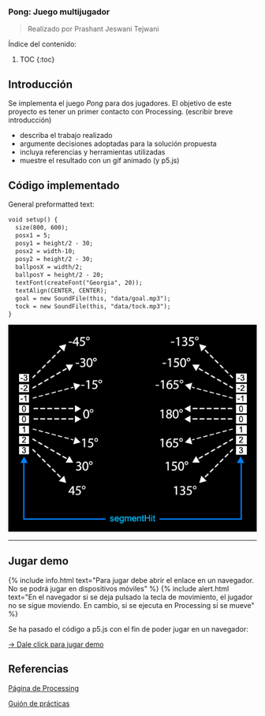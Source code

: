 ### Pong: Juego multijugador  
> Realizado por Prashant Jeswani Tejwani

Índice del contenido:

1. TOC
{:toc}

## Introducción
Se implementa el juego *Pong* para dos jugadores. El objetivo de este proyecto es tener un primer contacto con Processing. (escribir breve introducción)

* describa el trabajo realizado
* argumente decisiones adoptadas para la solución propuesta
* incluya referencias y herramientas utilizadas
* muestre el resultado con un gif animado (y p5.js)

## Código implementado

General preformatted text:

    void setup() {
      size(800, 600);
      posx1 = 5;
      posy1 = height/2 - 30;
      posx2 = width-10;
      posy2 = height/2 - 30;
      ballposX = width/2;
      ballposY = height/2 - 20;
      textFont(createFont("Georgia", 20));
      textAlign(CENTER, CENTER);
      goal = new SoundFile(this, "data/goal.mp3");
      tock = new SoundFile(this, "data/tock.mp3");
    }

![Pong angles](/images/pongAngles.png)

---

## Jugar demo 
{% include info.html text="Para jugar debe abrir el enlace en un navegador. No se podrá jugar en dispositivos móviles" %}
{% include alert.html text="En el navegador si se deja pulsado la tecla de movimiento, el jugador no se sigue moviendo. En cambio, si se ejecuta en Processing sí se mueve" %}

Se ha pasado el código a p5.js con el fin de poder jugar en un navegador:

<a href="https://editor.p5js.org/Prashant-JT/embed/ygtuKVQem">      -> Dale click para jugar demo</a>

## Referencias

[Página de Processing](https://processing.org/examples/)

[Guión de prácticas](https://ncvt-aep.ulpgc.es/cv/ulpgctp21/pluginfile.php/412240/mod_resource/content/37/CIU_Pr_cticas.pdf)
